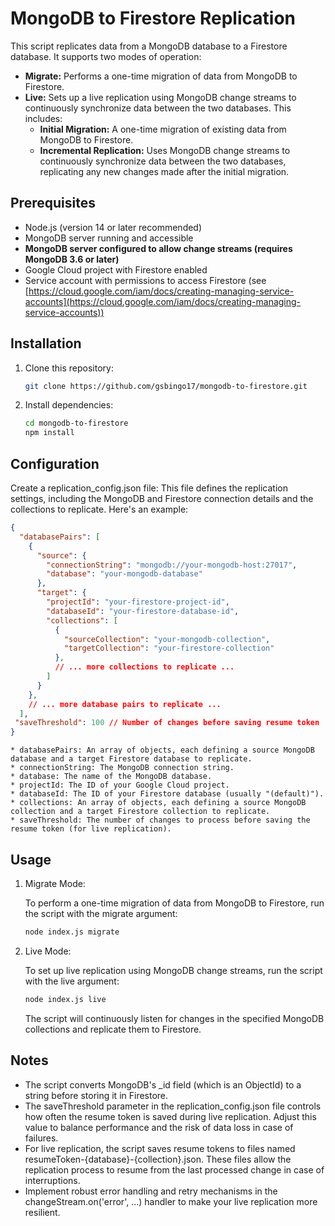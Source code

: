 # MongoDB to Firestore Replication

This script replicates data from a MongoDB database to a Firestore database. It supports two modes of operation:

- **Migrate:** Performs a one-time migration of data from MongoDB to Firestore.
- **Live:** Sets up a live replication using MongoDB change streams to continuously synchronize data between the two databases. This includes:
    - **Initial Migration:** A one-time migration of existing data from MongoDB to Firestore.
    - **Incremental Replication:** Uses MongoDB change streams to continuously synchronize data between the two databases, replicating any new changes made after the initial migration.

## Prerequisites

- Node.js (version 14 or later recommended)
- MongoDB server running and accessible
- **MongoDB server configured to allow change streams (requires MongoDB 3.6 or later)** 
- Google Cloud project with Firestore enabled
- Service account with permissions to access Firestore (see [https://cloud.google.com/iam/docs/creating-managing-service-accounts](https://cloud.google.com/iam/docs/creating-managing-service-accounts))

## Installation

1. Clone this repository:

   ```bash
   git clone https://github.com/gsbingo17/mongodb-to-firestore.git
   ```

2. Install dependencies:

   ```bash
   cd mongodb-to-firestore
   npm install
   ```
## Configuration

Create a replication_config.json file: This file defines the replication settings, including the MongoDB and Firestore connection details and the collections to replicate. Here's an example:
   ```json
   {
     "databasePairs": [
       {
         "source": {
           "connectionString": "mongodb://your-mongodb-host:27017",
           "database": "your-mongodb-database"
         },
         "target": {
           "projectId": "your-firestore-project-id",
           "databaseId": "your-firestore-database-id",
           "collections": [
             {
               "sourceCollection": "your-mongodb-collection",
               "targetCollection": "your-firestore-collection"
             },
             // ... more collections to replicate ...
           ]
         }
       },
       // ... more database pairs to replicate ...
     ],
    "saveThreshold": 100 // Number of changes before saving resume token
   }
   ```
    * databasePairs: An array of objects, each defining a source MongoDB database and a target Firestore database to replicate. 
    * connectionString: The MongoDB connection string. 
    * database: The name of the MongoDB database. 
    * projectId: The ID of your Google Cloud project. 
    * databaseId: The ID of your Firestore database (usually "(default)"). 
    * collections: An array of objects, each defining a source MongoDB collection and a target Firestore collection to replicate. 
    * saveThreshold: The number of changes to process before saving the resume token (for live replication).

## Usage

1. Migrate Mode:

   To perform a one-time migration of data from MongoDB to Firestore, run the script with the migrate argument:

   ```bash
   node index.js migrate
   ```

2. Live Mode:

   To set up live replication using MongoDB change streams, run the script with the live argument:

   ```bash
   node index.js live
   ```

   The script will continuously listen for changes in the specified MongoDB collections and replicate them to Firestore.

## Notes
* The script converts MongoDB's _id field (which is an ObjectId) to a string before storing it in Firestore.
* The saveThreshold parameter in the replication_config.json file controls how often the resume token is saved during live replication. Adjust this value to balance performance and the risk of data loss in case of failures.
* For live replication, the script saves resume tokens to files named resumeToken-{database}-{collection}.json. These files allow the replication process to resume from the last processed change in case of interruptions.
* Implement robust error handling and retry mechanisms in the changeStream.on('error', ...) handler to make your live replication more resilient.